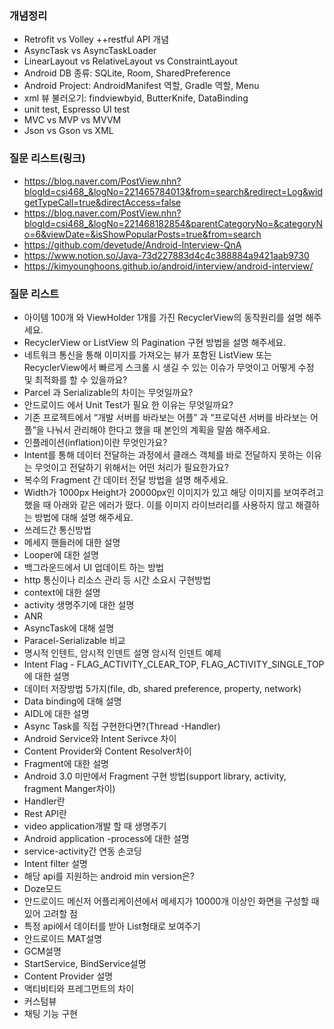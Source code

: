 ### 개념정리
- Retrofit vs Volley ++restful API 개념
- AsyncTask vs AsyncTaskLoader
- LinearLayout vs RelativeLayout vs ConstraintLayout
- Android DB 종류: SQLite, Room, SharedPreference
- Android Project: AndroidManifest 역할, Gradle 역할, Menu
- xml 뷰 불러오기: findviewbyid, ButterKnife, DataBinding
- unit test, Espresso UI test
- MVC vs MVP vs MVVM
- Json vs Gson vs XML

### 질문 리스트(링크)
- https://blog.naver.com/PostView.nhn?blogId=csi468_&logNo=221465784013&from=search&redirect=Log&widgetTypeCall=true&directAccess=false
- https://blog.naver.com/PostView.nhn?blogId=csi468_&logNo=221468182854&parentCategoryNo=&categoryNo=6&viewDate=&isShowPopularPosts=true&from=search
- https://github.com/devetude/Android-Interview-QnA
- https://www.notion.so/Java-73d227883d4c4c388884a9421aab9730
- https://kimyounghoons.github.io/android/interview/android-interview/

### 질문 리스트
- 아이템 100개 와 ViewHolder 1개를 가진 RecyclerView의 동작원리를 설명 해주세요.
- RecyclerView or ListView 의 Pagination 구현 방법을 설명 해주세요.
- 네트워크 통신을 통해 이미지를 가져오는 뷰가 포함된 ListView 또는 RecyclerView에서 빠르게 스크롤 시 생길 수 있는 이슈가 무엇이고 어떻게 수정 및 최적화를 할 수 있을까요?
- Parcel 과 Serializable의 차이는 무엇일까요?
- 안드로이드 에서 Unit Test가 필요 한 이유는 무엇일까요?
- 기존 프로젝트에서 “개발 서버를 바라보는 어플” 과 “프로덕션 서버를 바라보는 어플”을 나눠서 관리해야 한다고 했을 때 본인의 계획을 말씀 해주세요.
- 인플레이션(inflation)이란 무엇인가요?
- Intent를 통해 데이터 전달하는 과정에서 클래스 객체를 바로 전달하지 못하는 이유는 무엇이고 전달하기 위해서는 어떤 처리가 필요한가요?
- 복수의 Fragment 간 데이터 전달 방법을 설명 해주세요.
- Width가 1000px Height가 20000px인 이미지가 있고 해당 이미지를 보여주려고 했을 때 아래와 같은 에러가 떴다. 이를 이미지 라이브러리를 사용하지 않고 해결하는 방법에 대해 설명 해주세요.
- 쓰레드간 통신방법
- 메세지 핸들러에 대한 설명
- Looper에 대한 설명
- 백그라운드에서 UI 업데이트 하는 방법
- http 통신이나 리소스 관리 등 시간 소요시 구현방법
- context에 대한 설명
- activity 생명주기에 대한 설명 
- ANR
- AsyncTask에 대해 설명
- Paracel-Serializable 비교
- 명시적 인텐트, 암시적 인덴트 설명 암시적 인덴트 예제
- Intent Flag - FLAG_ACTIVITY_CLEAR_TOP, FLAG_ACTIVITY_SINGLE_TOP에 대한 설명
- 데이터 저장방법 5가지(file, db, shared preference, property, network)
- Data binding에 대해 설명
- AIDL에 대한 설명
- Async Task를 직접 구현한다면?(Thread -Handler)
- Android Service와 Intent Serivce 차이
- Content Provider와 Content Resolver차이
- Fragment에 대한 설명
- Android 3.0 미만에서 Fragment 구현 방법(support library, activity, fragment Manger차이)
- Handler란
- Rest API란
- video application개발 할 때 생명주기
- Android application -process에 대한 설명
- service-activity간 연동 손코딩
- Intent filter 설명
- 해당 api를 지원하는 android min version은?
- Doze모드
- 안드로이드 메신저 어플리케이션에서 메세지가 10000개 이상인 화면을 구성할 때 있어 고려할 점
- 특정 api에서 데이터를 받아 List형태로 보여주기 
- 안드로이드 MAT설명
- GCM설명
- StartService, BindService설명
- Content Provider 설명
- 액티비티와 프레그먼트의 차이
- 커스텀뷰
- 채팅 기능 구현
